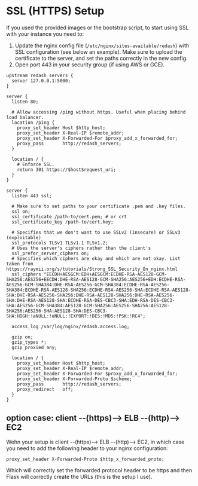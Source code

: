 # SSL (HTTPS) Setup

If you used the provided images or the bootstrap script, to start using SSL with your instance you need to:

1. Update the nginx config file (`/etc/nginx/sites-available/redash`) with SSL configuration (see below an example). Make sure to upload the certificate to the server, and set the paths correctly in the new config.
2. Open port 443 in your security group (if using AWS or GCE).

```
upstream redash_servers {
  server 127.0.0.1:5000;
}

server {
  listen 80;

  # Allow accessing /ping without https. Useful when placing behind load balancer.
  location /ping {
    proxy_set_header Host $http_host;
    proxy_set_header X-Real-IP $remote_addr;
    proxy_set_header X-Forwarded-For $proxy_add_x_forwarded_for;
    proxy_pass       http://redash_servers;
  }

  location / {
    # Enforce SSL.
    return 301 https://$host$request_uri;
  }
}

server {
  listen 443 ssl;

  # Make sure to set paths to your certificate .pem and .key files.
  ssl on;
  ssl_certificate /path-to/cert.pem; # or crt
  ssl_certificate_key /path-to/cert.key;

  # Specifies that we don't want to use SSLv2 (insecure) or SSLv3 (exploitable)
  ssl_protocols TLSv1 TLSv1.1 TLSv1.2;
  # Uses the server's ciphers rather than the client's
  ssl_prefer_server_ciphers on;
  # Specifies which ciphers are okay and which are not okay. List taken from https://raymii.org/s/tutorials/Strong_SSL_Security_On_nginx.html
  ssl_ciphers "EECDH+AESGCM:EDH+AESGCM:ECDHE-RSA-AES128-GCM-SHA256:AES256+EECDH:DHE-RSA-AES128-GCM-SHA256:AES256+EDH:ECDHE-RSA-AES256-GCM-SHA384:DHE-RSA-AES256-GCM-SHA384:ECDHE-RSA-AES256-SHA384:ECDHE-RSA-AES128-SHA256:ECDHE-RSA-AES256-SHA:ECDHE-RSA-AES128-SHA:DHE-RSA-AES256-SHA256:DHE-RSA-AES128-SHA256:DHE-RSA-AES256-SHA:DHE-RSA-AES128-SHA:ECDHE-RSA-DES-CBC3-SHA:EDH-RSA-DES-CBC3-SHA:AES256-GCM-SHA384:AES128-GCM-SHA256:AES256-SHA256:AES128-SHA256:AES256-SHA:AES128-SHA:DES-CBC3-SHA:HIGH:!aNULL:!eNULL:!EXPORT:!DES:!MD5:!PSK:!RC4";

  access_log /var/log/nginx/redash.access.log;

  gzip on;
  gzip_types *;
  gzip_proxied any;

  location / {
    proxy_set_header Host $http_host;
    proxy_set_header X-Real-IP $remote_addr;
    proxy_set_header X-Forwarded-For $proxy_add_x_forwarded_for;
    proxy_set_header X-Forwarded-Proto $scheme;
    proxy_pass       http://redash_servers;
    proxy_redirect   off;
  }
}
```

## option case: client --(https)--> ELB --(http)--> EC2

Wehn your setup is client --(https)--> ELB --(http)--> EC2, in which case you need to add the following header to your nginx configuration:

```
proxy_set_header X-Forwarded-Proto $http_x_forwarded_proto;
```

Which will correctly set the forwarded protocol header to be https and then Flask will correctly create the URLs (this is the setup I use).